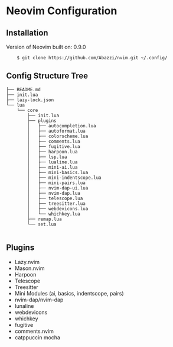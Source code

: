 # Neovim Configuration


## Installation

Version of Neovim built on: 0.9.0
```
    $ git clone https://github.com/Abazzi/nvim.git ~/.config/   
```

## Config Structure Tree
```.
├── README.md
├── init.lua
├── lazy-lock.json
└── lua
    └── core
        ├── init.lua
        ├── plugins
        │   ├── autocompletion.lua
        │   ├── autoformat.lua
        │   ├── colorscheme.lua
        │   ├── comments.lua
        │   ├── fugitive.lua
        │   ├── harpoon.lua
        │   ├── lsp.lua
        │   ├── lualine.lua
        │   ├── mini-ai.lua
        │   ├── mini-basics.lua
        │   ├── mini-indentscope.lua
        │   ├── mini-pairs.lua
        │   ├── nvim-dap-ui.lua
        │   ├── nvim-dap.lua
        │   ├── telescope.lua
        │   ├── treesitter.lua
        │   ├── webdevicons.lua
        │   └── whichkey.lua
        ├── remap.lua
        └── set.lua
 
```
## Plugins
- Lazy.nvim
- Mason.nvim
- Harpoon
- Telescope
- Treesitter
- Mini Modules (ai, basics, indentscope, pairs)
- nvim-dap/nvim-dap
- lunaline
- webdevicons
- whichkey
- fugitive
- comments.nvim
- catppuccin mocha
